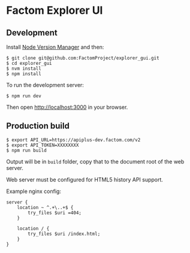 # Factom Explorer UI

## Development

Install [Node Version Manager](https://github.com/creationix/nvm) and then:

```
$ git clone git@github.com:FactomProject/explorer_gui.git
$ cd explorer_gui
$ nvm install
$ npm install
```

To run the development server:

```
$ npm run dev
```

Then open [http://localhost:3000](http://localhost:3000) in your browser.

## Production build

```
$ export API_URL=https://apiplus-dev.factom.com/v2
$ export API_TOKEN=XXXXXXXX
$ npm run build
```

Output will be in `build` folder, copy that to the document root of the web server.

Web server must be configured for HTML5 history API support.

Example nginx config:

```
server {
    location ~ ^.+\..+$ {
        try_files $uri =404;
    }

    location / {
        try_files $uri /index.html;
    }
}
```

